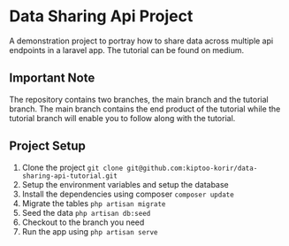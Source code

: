 # Data Sharing Api Project

A demonstration project to portray how to share data across multiple api endpoints in a laravel app. The tutorial can be found on medium.

## Important Note

The repository contains two branches, the main branch and the tutorial branch. The main branch contains the end product of the tutorial while the tutorial branch will enable you to follow along with the tutorial.

## Project Setup

1. Clone the project `git clone git@github.com:kiptoo-korir/data-sharing-api-tutorial.git`
2. Setup the environment variables and setup the database
3. Install the dependencies using composer `composer update`
4. Migrate the tables `php artisan migrate`
5. Seed the data `php artisan db:seed`
6. Checkout to the branch you need
7. Run the app using `php artisan serve`
